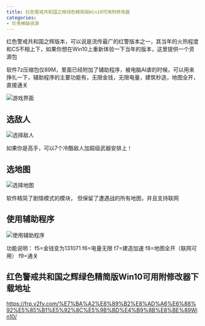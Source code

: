 ```yaml
---
title: 红色警戒共和国之辉绿色精简版Win10可用附修改器
categories:
- 珍贵稀缺资源
---
```


红色警戒共和国之辉版本，可以说是流传最广的红警版本之一，其当年的火热程度和CS不相上下，如果你想在Win10上重新体验一下当年的版本，这里提供一个资源包


软件7z压缩包仅89M，里面已经附加了辅助程序，被电脑AI虐的时候，可以用来挣扎一下，辅助程序的主要功能有，无限金钱，无限电量，建筑秒造，地图全开，直接通关

![游戏界面](https://v2fy.com/asset/0i/r002.png)


## 选敌人

![选择敌人](https://v2fy.com/asset/0i/r003.png)

如果你是高手，可以7个冷酷敌人加超级武器安排上！


## 选地图

![选择地图](https://v2fy.com/asset/0i/r001.png)

软件精简了剧情模式的模块， 但保留了遭遇战的所有地图，并且支持联网


## 使用辅助程序

![使用辅助程序](https://v2fy.com/asset/0i/r004.png)

功能说明：
f5=金钱变为131071 
f6=电量无限
f7=建造加速 
f8=地图全开（联网可用）
f9=通关


## 红色警戒共和国之辉绿色精简版Win10可用附修改器下载地址


https://frp.v2fy.com/%E7%BA%A2%E8%89%B2%E8%AD%A6%E6%88%92%E5%85%B1%E5%92%8C%E5%9B%BD%E4%B9%8B%E8%BE%89Win10/





